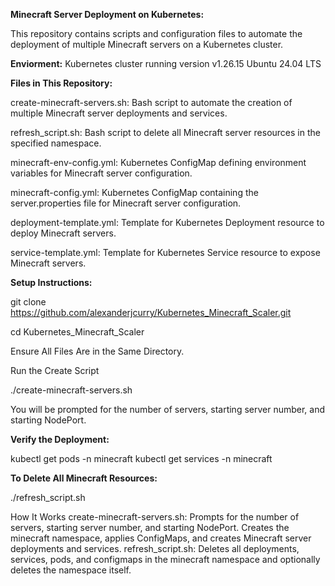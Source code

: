 **Minecraft Server Deployment on Kubernetes:**

This repository contains scripts and configuration files to automate the deployment of multiple Minecraft servers on a Kubernetes cluster.

**Enviorment:**
Kubernetes cluster running version v1.26.15
Ubuntu 24.04 LTS

**Files in This Repository:**

create-minecraft-servers.sh: Bash script to automate the creation of multiple Minecraft server deployments and services.

refresh_script.sh: Bash script to delete all Minecraft server resources in the specified namespace.

minecraft-env-config.yml: Kubernetes ConfigMap defining environment variables for Minecraft server configuration.

minecraft-config.yml: Kubernetes ConfigMap containing the server.properties file for Minecraft server configuration.

deployment-template.yml: Template for Kubernetes Deployment resource to deploy Minecraft servers.

service-template.yml: Template for Kubernetes Service resource to expose Minecraft servers.

**Setup Instructions:**

git clone https://github.com/alexanderjcurry/Kubernetes_Minecraft_Scaler.git

cd Kubernetes_Minecraft_Scaler

Ensure All Files Are in the Same Directory.

Run the Create Script

./create-minecraft-servers.sh

You will be prompted for the number of servers, starting server number, and starting NodePort.

**Verify the Deployment:**

kubectl get pods -n minecraft
kubectl get services -n minecraft

**To Delete All Minecraft Resources:**

./refresh_script.sh

How It Works
create-minecraft-servers.sh: Prompts for the number of servers, starting server number, and starting NodePort. Creates the minecraft namespace, applies ConfigMaps, and creates Minecraft server deployments and services.
refresh_script.sh: Deletes all deployments, services, pods, and configmaps in the minecraft namespace and optionally deletes the namespace itself.
